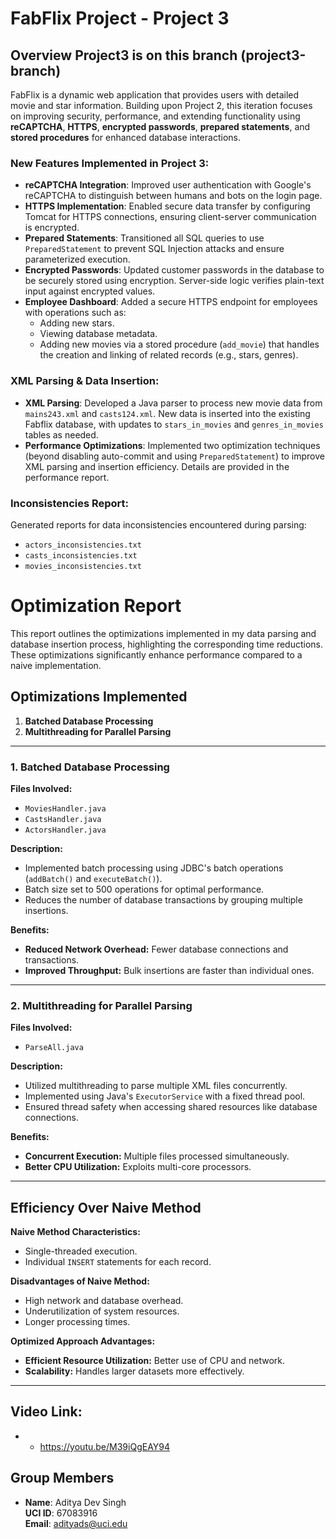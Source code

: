 # FabFlix Project - Project 3

## Overview **Project3 is on this branch (project3-branch)**
FabFlix is a dynamic web application that provides users with detailed movie and star information. Building upon Project 2, this iteration focuses on improving security, performance, and extending functionality using **reCAPTCHA**, **HTTPS**, **encrypted passwords**, **prepared statements**, and **stored procedures** for enhanced database interactions.

### New Features Implemented in Project 3:
- **reCAPTCHA Integration**: Improved user authentication with Google's reCAPTCHA to distinguish between humans and bots on the login page.
- **HTTPS Implementation**: Enabled secure data transfer by configuring Tomcat for HTTPS connections, ensuring client-server communication is encrypted.
- **Prepared Statements**: Transitioned all SQL queries to use `PreparedStatement` to prevent SQL Injection attacks and ensure parameterized execution.
- **Encrypted Passwords**: Updated customer passwords in the database to be securely stored using encryption. Server-side logic verifies plain-text input against encrypted values.
- **Employee Dashboard**: Added a secure HTTPS endpoint for employees with operations such as:
  - Adding new stars.
  - Viewing database metadata.
  - Adding new movies via a stored procedure (`add_movie`) that handles the creation and linking of related records (e.g., stars, genres).

### XML Parsing & Data Insertion:
- **XML Parsing**: Developed a Java parser to process new movie data from `mains243.xml` and `casts124.xml`. New data is inserted into the existing Fabflix database, with updates to `stars_in_movies` and `genres_in_movies` tables as needed.
- **Performance Optimizations**: Implemented two optimization techniques (beyond disabling auto-commit and using `PreparedStatement`) to improve XML parsing and insertion efficiency. Details are provided in the performance report.

### Inconsistencies Report:
Generated reports for data inconsistencies encountered during parsing:
- `actors_inconsistencies.txt`
- `casts_inconsistencies.txt`
- `movies_inconsistencies.txt`

# Optimization Report

This report outlines the optimizations implemented in my data parsing and database insertion process, 
highlighting the corresponding time reductions. 
These optimizations significantly enhance performance compared to a naive implementation.

## Optimizations Implemented

1. **Batched Database Processing**
2. **Multithreading for Parallel Parsing**

---

### 1. Batched Database Processing

**Files Involved:**

- `MoviesHandler.java`
- `CastsHandler.java`
- `ActorsHandler.java`

**Description:**

- Implemented batch processing using JDBC's batch operations (`addBatch()` and `executeBatch()`).
- Batch size set to 500 operations for optimal performance.
- Reduces the number of database transactions by grouping multiple insertions.

**Benefits:**

- **Reduced Network Overhead:** Fewer database connections and transactions.
- **Improved Throughput:** Bulk insertions are faster than individual ones.

---

### 2. Multithreading for Parallel Parsing

**Files Involved:**

- `ParseAll.java`

**Description:**

- Utilized multithreading to parse multiple XML files concurrently.
- Implemented using Java's `ExecutorService` with a fixed thread pool.
- Ensured thread safety when accessing shared resources like database connections.

**Benefits:**

- **Concurrent Execution:** Multiple files processed simultaneously.
- **Better CPU Utilization:** Exploits multi-core processors.

---

## Efficiency Over Naive Method

**Naive Method Characteristics:**

- Single-threaded execution.
- Individual `INSERT` statements for each record.

**Disadvantages of Naive Method:**

- High network and database overhead.
- Underutilization of system resources.
- Longer processing times.

**Optimized Approach Advantages:**

- **Efficient Resource Utilization:** Better use of CPU and network.
- **Scalability:** Handles larger datasets more effectively.

---

## Video Link:
- * https://youtu.be/M39iQgEAY94


## Group Members
- **Name**: Aditya Dev Singh  
  **UCI ID**: 67083916  
  **Email**: adityads@uci.edu
